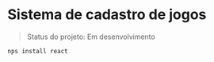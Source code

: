 <h1>Sistema de cadastro de jogos</h1>

> Status do projeto: Em desenvolvimento

```
nps install react
```
